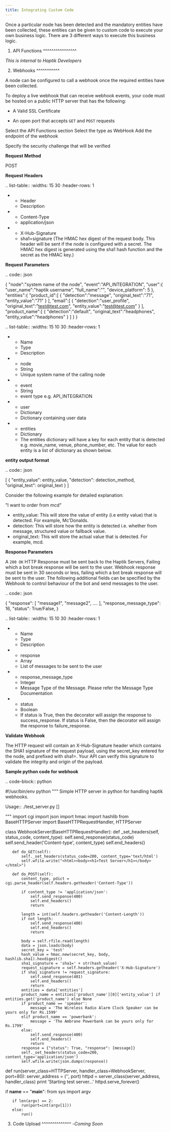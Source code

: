 ```yaml
---
title: Integrating Custom Code
---
```


Once a particular node has been detected and the mandatory entities have been collected, these entities can be given to custom code to execute your own business logic. There are 3 different ways to execute this business logic.

1. API Functions
   ^^^^^^^^^^^^^^^^

_This is internal to Haptik Developers_

2. Webhooks
   ^^^^^^^^^^^

A node can be configured to call a webhook once the required entities have been collected.

To deploy a live webhook that can receive webhook events, your code must be hosted on a public HTTP server that has the following:

- A Valid SSL Certificate

- An open port that accepts `GET` and `POST` requests

Select the API Functions section
Select the type as WebHook
Add the endpoint of the webhook

Specify the security challenge that will be verified

**Request Method**

POST

**Request Headers**

.. list-table::
:widths: 15 30
:header-rows: 1

- - Header
  - Description
- - Content-Type
  - application/json
- - X-Hub-Signature
  - sha1=signature (The HMAC hex digest of the request body. This header will be sent if the node is configured with a secret. The HMAC hex digest is generated using the sha1 hash function and the secret as the HMAC key.)

**Request Parameters**

.. code:: json

{
"node":"system name of the node",
"event":"API_INTEGRATION",
"user":{
"user_name":"haptik username",
"full_name":"",
"device_platform": 5
},
"entities":{
"product_id":[
{
"detection":"message",
"original_text":"71",
"entity_value":"71"
}
],
"email":[
{
"detection":"user_profile",
"original_text":"test@test.com",
"entity_value":"test@test.com"
}
],
"product_name":[
{
"detection":"default",
"original_text":"headphones",
"entity_value":"headphones"
}
]
}
}

.. list-table::
:widths: 15 10 30
:header-rows: 1

- - Name
  - Type
  - Description
- - node
  - String
  - Unique system name of the calling node
- - event
  - String
  - event type e.g. API_INTEGRATION
- - user
  - Dictionary
  - Dictionary containing user data
- - entities
  - Dictionary
  - The entities dictionary will have a key for each entity that is detected e.g. movie_name, venue, phone_number, etc. The value for each entity is a list of dictionary as shown below.

**entity output format**

.. code:: json

[
{
"entity_value": entity_value,
"detection": detection_method,
"original_text": original_text
}
]

Consider the following example for detailed explanation:

"I want to order from mcd"

- entity_value: This will store the value of entity (i.e entity value) that is detected. For example, Mc’Donalds.
- detection: This will store how the entity is detected i.e. whether from message, structured value or fallback value.
- original_text: This will store the actual value that is detected. For example, mcd.

**Response Parameters**

A `200 OK` HTTP Response must be sent back to the Haptik Servers, Failing which a bot break response will be sent to the user. Webhook response must be sent in 30 seconds or less, failing which a bot break response will be sent to the user.
The following additional fields can be specified by the Webhook to control behaviour of the bot and send messages to the user.

.. code:: json

{
"response": [
"message1",
"message2",
....
],
"response_message_type": 16,
"status": True/False,
}

.. list-table::
:widths: 15 10 30
:header-rows: 1

- - Name
  - Type
  - Description
- - response
  - Array
  - List of messages to be sent to the user
- - response_message_type
  - Integer
  - Message Type of the Message. Please refer the Message Type Documentation
- - status
  - Boolean
  - If status is True, then the decorator will assign the response to success_response. If status is False, then the decorator will assign the response to failure_response.

**Validate Webhook**

The HTTP request will contain an X-Hub-Signature header which contains the SHA1 signature of the request payload, using the secret_key entered for the node, and prefixed with sha1=. Your API can verify this signature to validate the integrity and origin of the payload.

**Sample python code for webhook**

.. code-block:: python

#!/usr/bin/env python
"""
Simple HTTP server in python for handling haptik webhooks.

Usage::
./test_server.py [<port>]

"""
import cgi
import json
import hmac
import hashlib
from BaseHTTPServer import BaseHTTPRequestHandler, HTTPServer

class WebhookServer(BaseHTTPRequestHandler):
def \_set_headers(self, status_code, content_type):
self.send_response(status_code)
self.send_header('Content-type', content_type)
self.end_headers()

       def do_GET(self):
           self._set_headers(status_code=200, content_type='text/html')
           self.wfile.write("<html><body><h1>Test Server</h1></body></html>")

       def do_POST(self):
           content_type, pdict = cgi.parse_header(self.headers.getheader('Content-Type'))

           if content_type != 'application/json':
               self.send_response(400)
               self.end_headers()
               return

           length = int(self.headers.getheader('Content-Length'))
           if not length:
               self.send_response(400)
               self.end_headers()
               return

           body = self.rfile.read(length)
           data = json.loads(body)
           secret_key = 'test'
           hash_value = hmac.new(secret_key, body, hashlib.sha1).hexdigest()
           sha1_signature = 'sha1=' + str(hash_value)
           request_signature = self.headers.getheader('X-Hub-Signature')
           if sha1_signature != request_signature:
               self.send_response(401)
               self.end_headers()
               return
           entities = data['entities']
           product_name = entities['product_name'][0]['entity_value'] if entities.get('product_name') else None
           if product_name == 'speaker':
               message = 'The Wireless Radio Alarm Clock Speaker can be yours only for Rs.1599'
           elif product_name == 'powerbank':
               message = 'The Ambrane Powerbank can be yours only for Rs.1799'
           else:
               self.send_response(400)
               self.end_headers()
               return
           response = {"status": True, "response": [message]}
           self._set_headers(status_code=200, content_type='application/json')
           self.wfile.write(json.dumps(response))

def run(server_class=HTTPServer, handler_class=WebhookServer, port=80):
server_address = ('', port)
httpd = server_class(server_address, handler_class)
print 'Starting test server...'
httpd.serve_forever()

if **name** == "**main**":
from sys import argv

       if len(argv) == 2:
           run(port=int(argv[1]))
       else:
           run()

3. Code Upload
   ^^^^^^^^^^^^^^ -_Coming Soon_
